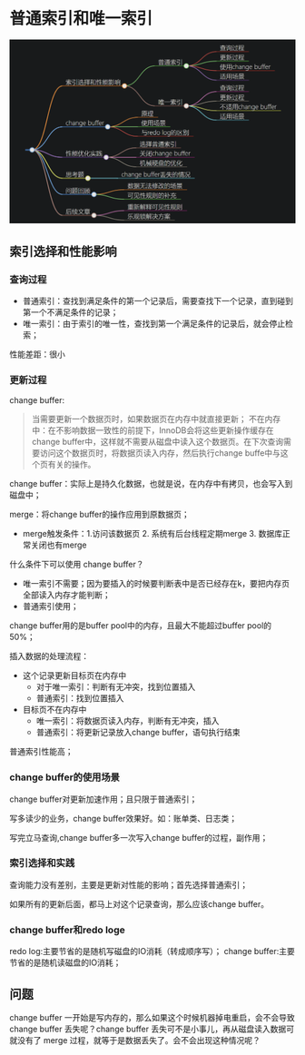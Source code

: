 # 普通索引和唯一索引

![](./图片/普通索引和唯一索引.png)

## 索引选择和性能影响

### 查询过程

+ 普通索引：查找到满足条件的第一个记录后，需要查找下一个记录，直到碰到第一个不满足条件的记录；
+ 唯一索引：由于索引的唯一性，查找到第一个满足条件的记录后，就会停止检索；

性能差距：很小

### 更新过程

change buffer:
> 当需要更新一个数据页时，如果数据页在内存中就直接更新；
> 不在内存中：在不影响数据一致性的前提下，InnoDB会将这些更新操作缓存在change buffer中，这样就不需要从磁盘中读入这个数据页。在下次查询需要访问这个数据页时，将数据页读入内存，然后执行change buffe中与这个页有关的操作。

change buffer：实际上是持久化数据，也就是说，在内存中有拷贝，也会写入到磁盘中；

merge：将change buffer的操作应用到原数据页；
+ merge触发条件：1.访问该数据页 2. 系统有后台线程定期merge 3. 数据库正常关闭也有merge

什么条件下可以使用 change buffer？
+ 唯一索引不需要；因为要插入的时候要判断表中是否已经存在k，要把内存页全部读入内存才能判断；
+ 普通索引使用；

change buffer用的是buffer pool中的内存，且最大不能超过buffer pool的50%；

插入数据的处理流程：
+ 这个记录更新目标页在内存中
    + 对于唯一索引：判断有无冲突，找到位置插入
    + 普通索引：找到位置插入
+ 目标页不在内存中
    + 唯一索引：将数据页读入内存，判断有无冲突，插入
    + 普通索引：将更新记录放入change buffer，语句执行结束

普通索引性能高；

### change buffer的使用场景

change buffer对更新加速作用；且只限于普通索引；

写多读少的业务，change buffer效果好。如：账单类、日志类；

写完立马查询,change buffer多一次写入change buffer的过程，副作用；

### 索引选择和实践

查询能力没有差别，主要是更新对性能的影响；首先选择普通索引；

如果所有的更新后面，都马上对这个记录查询，那么应该change buffer。

### change buffer和redo loge

redo log:主要节省的是随机写磁盘的IO消耗（转成顺序写）；
change buffer:主要节省的是随机读磁盘的IO消耗；

## 问题

change buffer 一开始是写内存的，那么如果这个时候机器掉电重启，会不会导致 change buffer 丢失呢？change buffer 丢失可不是小事儿，再从磁盘读入数据可就没有了 merge 过程，就等于是数据丢失了。会不会出现这种情况呢？








